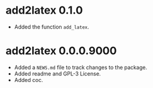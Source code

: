 # add2latex 0.1.0

* Added the function `add_latex`.

# add2latex 0.0.0.9000

* Added a `NEWS.md` file to track changes to the package.
* Added readme and GPL-3 License.
* Added coc.
